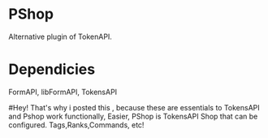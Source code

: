 # PShop
Alternative plugin of TokenAPI.

# Dependicies
FormAPI, libFormAPI, TokensAPI

#Hey!
That's why i posted this , because these are essentials to TokensAPI and Pshop work functionally, Easier, PShop is TokensAPI Shop that can be configured. Tags,Ranks,Commands, etc!
